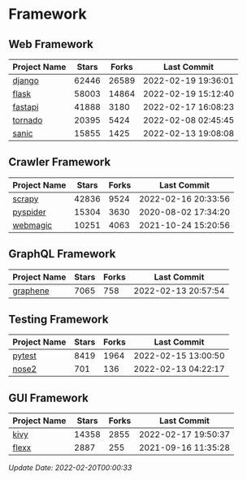 # Framework

## Web Framework
| Project Name | Stars | Forks | Last Commit |
| ------------ | ----- | ----- | ----------- |
| [django](https://github.com/django/django) | 62446 | 26589 | 2022-02-19 19:36:01 |
| [flask](https://github.com/pallets/flask) | 58003 | 14864 | 2022-02-19 15:12:40 |
| [fastapi](https://github.com/tiangolo/fastapi) | 41888 | 3180 | 2022-02-17 16:08:23 |
| [tornado](https://github.com/tornadoweb/tornado) | 20395 | 5424 | 2022-02-08 02:45:45 |
| [sanic](https://github.com/sanic-org/sanic) | 15855 | 1425 | 2022-02-13 19:08:08 |

## Crawler Framework
| Project Name | Stars | Forks | Last Commit |
| ------------ | ----- | ----- | ----------- |
| [scrapy](https://github.com/scrapy/scrapy) | 42836 | 9524 | 2022-02-16 20:33:56 |
| [pyspider](https://github.com/binux/pyspider) | 15304 | 3630 | 2020-08-02 17:34:20 |
| [webmagic](https://github.com/code4craft/webmagic) | 10251 | 4063 | 2021-10-24 15:20:56 |

## GraphQL Framework
| Project Name | Stars | Forks | Last Commit |
| ------------ | ----- | ----- | ----------- |
| [graphene](https://github.com/graphql-python/graphene) | 7065 | 758 | 2022-02-13 20:57:54 |

## Testing Framework
| Project Name | Stars | Forks | Last Commit |
| ------------ | ----- | ----- | ----------- |
| [pytest](https://github.com/pytest-dev/pytest) | 8419 | 1964 | 2022-02-15 13:00:50 |
| [nose2](https://github.com/nose-devs/nose2) | 701 | 136 | 2022-02-13 04:22:17 |

## GUI Framework
| Project Name | Stars | Forks | Last Commit |
| ------------ | ----- | ----- | ----------- |
| [kivy](https://github.com/kivy/kivy) | 14358 | 2855 | 2022-02-17 19:50:37 |
| [flexx](https://github.com/flexxui/flexx) | 2887 | 255 | 2021-09-16 11:35:28 |

*Update Date: 2022-02-20T00:00:33*